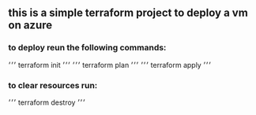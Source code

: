 ## this is a simple terraform project to deploy a vm on azure

### to deploy reun the following commands:
׳׳׳
terraform init
׳׳׳
׳׳׳
terraform plan
׳׳׳
׳׳׳
terraform apply
׳׳׳
### to clear resources run:
׳׳׳
terraform destroy
׳׳׳
